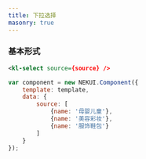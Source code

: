```yaml
---
title: 下拉选择
masonry: true
---
```


<!-- demo_start -->
### 基本形式
<div class="m-example"></div>

```xml
<kl-select source={source} />
```

```javascript
var component = new NEKUI.Component({
    template: template,
    data: {
        source: [
            {name: '母婴儿童'},
            {name: '美容彩妆'},
            {name: '服饰鞋包'}
        ]
    }
});
```
<!-- demo_end -->
